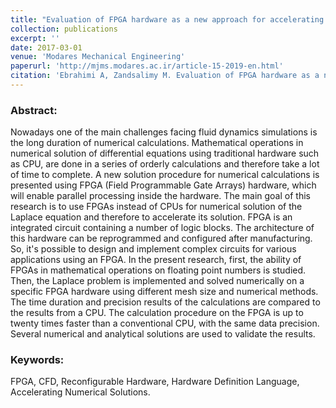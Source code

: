 ```yaml
---
title: "Evaluation of FPGA hardware as a new approach for accelerating the numerical solution of the Laplace problem"
collection: publications
excerpt: ''
date: 2017-03-01
venue: 'Modares Mechanical Engineering'
paperurl: 'http://mjms.modares.ac.ir/article-15-2019-en.html'
citation: 'Ebrahimi A, Zandsalimy M. Evaluation of FPGA hardware as a new approach for accelerating the numerical solution of the Laplace problem. Modares Mechanical Engineering. 2017 Mar 10;17(1):67-74.'
---
```


### Abstract:

Nowadays one of the main challenges facing fluid dynamics simulations is the long duration of numerical calculations. Mathematical operations in numerical solution of differential equations using traditional hardware such as CPU, are done in a series of orderly calculations and therefore take a lot of time to complete. A new solution procedure for numerical calculations is presented using FPGA (Field Programmable Gate Arrays) hardware, which will enable parallel processing inside the hardware. The main goal of this research is to use FPGAs instead of CPUs for numerical solution of the Laplace equation and therefore to accelerate its solution. FPGA is an integrated circuit containing a number of logic blocks. The architecture of this hardware can be reprogrammed and configured after manufacturing. So, it's possible to design and implement complex circuits for various applications using an FPGA. In the present research, first, the ability of FPGAs in mathematical operations on floating point numbers is studied. Then, the Laplace problem is implemented and solved numerically on a specific FPGA hardware using different mesh size and numerical methods. The time duration and precision results of the calculations are compared to the results from a CPU. The calculation procedure on the FPGA is up to twenty times faster than a conventional CPU, with the same data precision. Several numerical and analytical solutions are used to validate the results.

### Keywords:
FPGA, CFD, Reconfigurable Hardware, Hardware Definition Language, Accelerating Numerical Solutions.